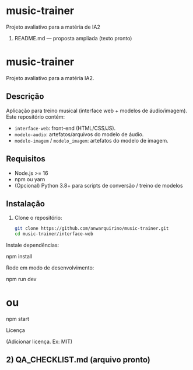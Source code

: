 # music-trainer
Projeto avaliativo para a matéria de IA2

1) README.md — proposta ampliada (texto pronto)
# music-trainer

Projeto avaliativo para a matéria IA2.

## Descrição
Aplicação para treino musical (interface web + modelos de áudio/imagem). Este repositório contém:
- `interface-web`: front-end (HTML/CSS/JS).
- `modelo-audio`: artefatos/arquivos do modelo de áudio.
- `modelo-imagem` / `modelo_imagem`: artefatos do modelo de imagem.

## Requisitos
- Node.js >= 16
- npm ou yarn
- (Opcional) Python 3.8+ para scripts de conversão / treino de modelos

## Instalação
1. Clone o repositório:
   ```bash
   git clone https://github.com/anwarquirino/music-trainer.git
   cd music-trainer/interface-web


Instale dependências:

npm install


Rode em modo de desenvolvimento:

npm run dev
# ou
npm start

Licença

(Adicionar licença. Ex: MIT)


## 2) QA_CHECKLIST.md (arquivo pronto)

